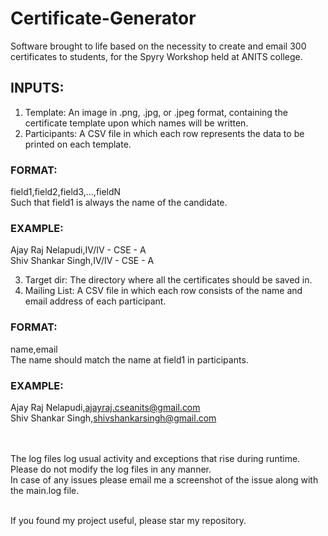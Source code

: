 # Certificate-Generator
Software brought to life based on the necessity to create and email 300 certificates to students, for the Spyry Workshop held at ANITS college.

## INPUTS:
1. Template: An image in .png, .jpg, or .jpeg format, containing the certificate template upon which names will be written.<br>
2. Participants: A CSV file in which each row represents the data to be printed on each template.  
### FORMAT:<br>
field1,field2,field3,...,fieldN<br>
Such that field1 is always the name of the candidate.  
### EXAMPLE:<br>
Ajay Raj Nelapudi,IV/IV - CSE - A<br>
Shiv Shankar Singh,IV/IV - CSE - A<br>

3. Target dir: The directory where all the certificates should be saved in.<br>
4. Mailing List: A CSV file in which each row consists of the name and email address of each participant.  
### FORMAT:<br>
name,email<br>
The name should match the name at field1 in participants.  
### EXAMPLE:<br>
Ajay Raj Nelapudi,ajayraj.cseanits@gmail.com<br>
Shiv Shankar Singh,shivshankarsingh@gmail.com<br><br><br>

The log files log usual activity and exceptions that rise during runtime. Please do not modify the log files in any manner.<br>
In case of any issues please email me a screenshot of the issue along with the main.log file.<br><br>

If you found my project useful, please star my repository.
